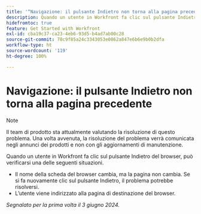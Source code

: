 ```yaml
---
title: '“Navigazione: il pulsante Indietro non torna alla pagina precedente”'
description: Quando un utente in Workfront fa clic sul pulsante Indietro del proprio browser, non funziona come previsto.
hidefromtoc: true
feature: Get Started with Workfront
exl-id: cba19c37-ca23-4eb6-93d5-b4ad7ab00c28
source-git-commit: 78c9f85a24c3343053e0862a847e6b6e9b0b2dfa
workflow-type: ht
source-wordcount: '119'
ht-degree: 100%

---
```


# Navigazione: il pulsante Indietro non torna alla pagina precedente

>[!NOTE]
>
>Il team di prodotto sta attualmente valutando la risoluzione di questo problema. Una volta avvenuta, la risoluzione del problema verrà comunicata negli annunci dei prodotti e non con gli aggiornamenti di manutenzione.

Quando un utente in Workfront fa clic sul pulsante Indietro del browser, può verificarsi una delle seguenti situazioni.

* Il nome della scheda del browser cambia, ma la pagina non cambia. Se si fa nuovamente clic sul pulsante Indietro, il problema potrebbe risolversi.
* L’utente viene indirizzato alla pagina di destinazione del browser.

_Segnalato per la prima volta il 3 giugno 2024._
